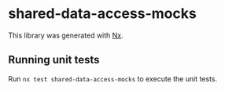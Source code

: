 # shared-data-access-mocks

This library was generated with [Nx](https://nx.dev).

## Running unit tests

Run `nx test shared-data-access-mocks` to execute the unit tests.
